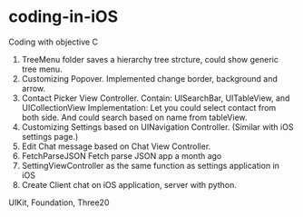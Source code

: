 coding-in-iOS
=============

Coding with objective C


1. TreeMenu folder saves a hierarchy tree strcture, could show generic tree menu.
2. Customizing Popover. Implemented change border, background and arrow.
3. Contact Picker View Controller.
    Contain: UISearchBar, UITableView, and UICollectionView
    Implementation: Let you could select contact from both side. And could search based on name from tableView.
4. Customizing Settings based on UINavigation Controller. (Similar with iOS settings page.)
5. Edit Chat message based on Chat View Controller.
6. FetchParseJSON	Fetch parse JSON app	a month ago
7. SettingViewController    as the same function as settings application in iOS
8. Create Client chat on iOS application, server with python.

UIKit, Foundation, Three20

